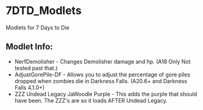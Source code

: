 # 7DTD_Modlets
Modlets for 7 Days to Die

## Modlet Info:

- NerfDemolisher - Changes Demolisher damage and hp. (A18 Only Not tested past that.)
- AdjustGorePile-DF - Allows you to adjust the percentage of gore piles dropped when zombies die in Darkness Falls. (A20.6+ and Darkness Falls 4.1.0+) 
- ZZZ Undead Legacy JaWoodle Purple - This adds the purple that should have been. The ZZZ's are so it loads AFTER Undead Legacy. 